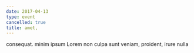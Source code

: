 ```yaml
---
date: 2017-04-13
type: event
cancelled: true
title: amet,
---
```

consequat. minim ipsum Lorem non culpa sunt veniam, proident, irure nulla